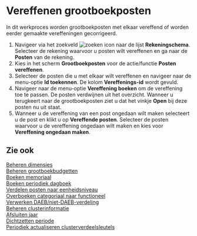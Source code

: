 # Vereffenen grootboekposten

In dit werkproces worden grootboekposten met elkaar vereffend of worden eerder gemaakte vereffeningen gecorrigeerd.

1. Navigeer via het zoekveld ![zoeken icon](/assets/images/zoeken.png "zoeken icon") naar de lijst **Rekeningschema**. Selecteer de rekening waarvoor u posten wilt vereffenen en ga naar de **Posten** van de rekening.
2. Kies in het scherm **Grootboekposten** voor de actie/functie **Posten vereffenen**. 
2. Selecteer de posten die u met elkaar wilt vereffenen en navigeer naar de menu-optie **Id toekennen**. De kolom **Vereffenings-id** wordt gevuld. 
3. Navigeer naar de menu-optie **Vereffening boeken** om de vereffening toe te passen. De posten verdwijnen uit het overzicht. Wanneer u terugkeert naar de grootboekposten ziet u dat het vinkje **Open** bij deze posten nu uit staat. 
4. Wanneer u de vereffening van een post ongedaan wilt maken selecteert u de post en klikt u op **Vereffende posten**. Selecteer de posten waarvoor u de vereffening ongedaan wilt maken en kies voor **Vereffening ongedaan maken**. 

## Zie ook

[Beheren dimensies](../beheren-dimensies/)  
[Beheren grootboekbudgetten](../beheren-grootboekbudgetten/)  
[Boeken memoriaal](../boeken-memoriaal/)  
[Boeken periodiek dagboek](../boeken-periodiek-dagboek/)   
[Verdelen posten naar eenheidsniveau](../verdelen-posten-naar-eenheidsniveau/)  
[Overboeken categoriaal naar functioneel](../overboeken-categoriaal-naar-functioneel/)  
[Verwerken DAEB/niet-DAEB-verdeling](../verwerken-daeb-niet-daeb-verdeling/)  
[Beheren clusterinformatie](../beheren-clusterinformatie/)  
[Afsluiten jaar](../afsluiten-jaar/)  
[Dichtzetten periode](../dichtzetten-periode/)  
[Periodiek actualiseren clusterverdeelsleutels](../periodiek-actualiseren-clusterverdeelsleutels/)
